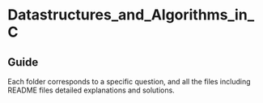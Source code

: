# Datastructures_and_Algorithms_in_C

## Guide

Each folder corresponds to a specific question, and all the files including README files detailed explanations and solutions.
